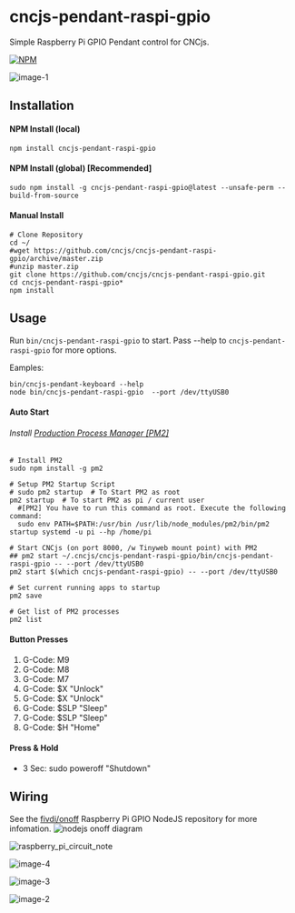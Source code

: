 # cncjs-pendant-raspi-gpio
Simple Raspberry Pi GPIO Pendant control for CNCjs.

[![NPM](https://nodei.co/npm/cncjs-pendant-raspi-gpio.png?compact=true)](https://nodei.co/npm/cncjs-pendant-raspi-gpio/)

![image-1](https://github.com/cncjs/cncjs-pendant-raspi-gpio/raw/master/docs/image-1.jpg)

## Installation
#### NPM Install (local)
```
npm install cncjs-pendant-raspi-gpio
```
#### NPM Install (global) [Recommended]
```
sudo npm install -g cncjs-pendant-raspi-gpio@latest --unsafe-perm --build-from-source
```

#### Manual Install
```
# Clone Repository
cd ~/
#wget https://github.com/cncjs/cncjs-pendant-raspi-gpio/archive/master.zip
#unzip master.zip
git clone https://github.com/cncjs/cncjs-pendant-raspi-gpio.git
cd cncjs-pendant-raspi-gpio*
npm install
```

## Usage
Run `bin/cncjs-pendant-raspi-gpio` to start. Pass --help to `cncjs-pendant-raspi-gpio` for more options.

Eamples:

```
bin/cncjs-pendant-keyboard --help
node bin/cncjs-pendant-raspi-gpio  --port /dev/ttyUSB0
```

#### Auto Start

###### Install [Production Process Manager [PM2]](http://pm2.io)
```
# Install PM2
sudo npm install -g pm2

# Setup PM2 Startup Script
# sudo pm2 startup  # To Start PM2 as root
pm2 startup  # To start PM2 as pi / current user
  #[PM2] You have to run this command as root. Execute the following command:
  sudo env PATH=$PATH:/usr/bin /usr/lib/node_modules/pm2/bin/pm2 startup systemd -u pi --hp /home/pi

# Start CNCjs (on port 8000, /w Tinyweb mount point) with PM2
## pm2 start ~/.cncjs/cncjs-pendant-raspi-gpio/bin/cncjs-pendant-raspi-gpio -- --port /dev/ttyUSB0
pm2 start $(which cncjs-pendant-raspi-gpio) -- --port /dev/ttyUSB0

# Set current running apps to startup
pm2 save

# Get list of PM2 processes
pm2 list
```

#### Button Presses
 1. G-Code: M9
 2. G-Code: M8
 3. G-Code: M7
 4. G-Code: $X "Unlock"
 5. G-Code: $X "Unlock"
 6. G-Code: $SLP "Sleep"
 7. G-Code: $SLP "Sleep"
 8. G-Code: $H "Home"

#### Press & Hold
 - 3 Sec: sudo poweroff "Shutdown"

## Wiring 

See the [fivdi/onoff](https://www.npmjs.com/package/onoff) Raspberry Pi GPIO NodeJS repository for more infomation.
![nodejs onoff diagram](https://raw.githubusercontent.com/fivdi/onoff/master/examples/light-switch.png)

![raspberry_pi_circuit_note](http://www.jameco.com/Jameco/workshop/circuitnotes/raspberry_pi_circuit_note_fig2a.jpg)

![image-4](https://github.com/cncjs/cncjs-pendant-raspi-gpio/raw/master/docs/image-4.jpg)

![image-3](https://github.com/cncjs/cncjs-pendant-raspi-gpio/raw/master/docs/image-3.jpg)

![image-2](https://github.com/cncjs/cncjs-pendant-raspi-gpio/raw/master/docs/image-2.jpg)
